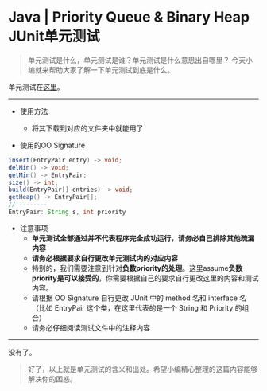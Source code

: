 # Java | Priority Queue & Binary Heap JUnit单元测试
> 单元测试是什么，单元测试是谁？单元测试是什么意思出自哪里？ 今天小编就来帮助大家了解一下单元测试到底是什么。  

单元测试在[这里](https://github.com/Elnifio/COMP401Notes/blob/master/Notes/Java%20%7C%20Priority%20Queue%20%26%20Binary%20Heap%20JUnit%E5%8D%95%E5%85%83%E6%B5%8B%E8%AF%95/A3_JUnit.java)。
- - - -
- 使用方法
	- 将其下载到对应的文件夹中就能用了
	
- 使用的OO Signature
```Java
insert(EntryPair entry) -> void;
delMin() -> void;
getMin() -> EntryPair;
size() -> int;
build(EntryPair[] entries) -> void;
getHeap() -> EntryPair[];
// --------
EntryPair: String s, int priority
```

- 注意事项
	- **单元测试全部通过并不代表程序完全成功运行，请务必自己排除其他疏漏内容**
	- **请务必根据要求自行更改单元测试内的对应内容**
	- 特别的，我们需要注意到针对**负数priority的处理**。这里assume**负数priority是可以接受的**，你需要根据自己的要求自行更改这里的内容和测试内容。
	- 请根据 OO Signature 自行更改 JUnit 中的 method 名和 interface 名（比如 EntryPair 这个类，在这里代表的是一个 String 和 Priority 的组合）
	- 请务必仔细阅读测试文件中的注释内容
- - - -
没有了。

> 好了，以上就是单元测试的含义和出处。希望小编精心整理的这篇内容能够解决你的困惑。  
